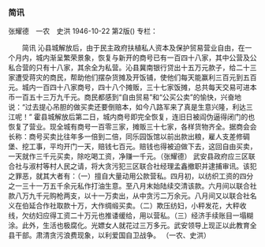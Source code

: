 ### 简讯
张耀德　一农　史洪
1946-10-22
第2版()
专栏：

　　简讯
    沁县城解放后，由于民主政府扶植私人资本及保护贸易营业自由，在一个月内，城内渐呈繁荣景象，恢复与新开的商号已有一百四十八家，其中公营及公私合营的只有十八家，其余全为私营。沁县冀南银行贷出十五万元款子，给二十三家遭受蒋灾的商民，帮助他们摆杂货摊及开饭铺，使他们每天能赢利三百元到五百元。城内一百四十八家商号，四十八个摊贩，三十七家饭摊，总共每天交易可进本币一百五十三万九千元。商民都感到“自由贸易”和“公买公卖”的愉快，兴奋地说：“过去提心吊胆的做买卖还要倒赔本，如今八路军来了真是生意兴隆，利达三江呢！”
    霍县城解放后第二日，城内商号即完全恢复，连旧日被阎伪逼得闭门的也恢复了营业。现全城有商号一百零三家，摊贩三十七家，各样货物齐全。据商会会长称：商号买卖比往年多一倍到二倍，同乐园饭馆以前出款出粮，雇人支差修碉堡、挖工事，平均开门一天，赔钱七百元。赔钱也得被迫做下去，这回自由买卖，一天就作三千元买卖，除吃喝工资，净赚一千元。（张耀德）
    武安县政府应三区联合社与淑村等村人民之请，将大贪污犯三区联合社经理孟鑫撤职并逮捕审讯。该犯之罪恶，就其大者有：（一）擅自大量动用公款营私。四月初，以纺织工资的四分之一三十一万五千余元私作打油生意。至八月末始陆续交清该款。六月间以联合社款八万九千元购枪两支，以十一万卖出，从中贪污二万余元。八月间又以联合社名义在伯延合作社取款十万，大作绸缎买卖。（二）欺压纺妇，小秤发花，大秤收线，欠纺妇应得工资二十万元也推诿缓给，用以营私。（三）经济手续账目一塌糊涂。此外，生活也极腐化。光嫖女人就花过三万多元。武安领导上现正以此教育全县干部。肃清贪污浪费现象，以利爱国自卫战争。
                （一农、史洪）
